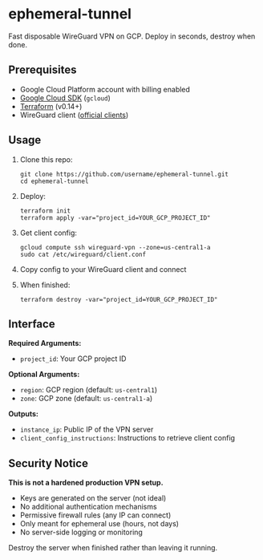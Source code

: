 # ephemeral-tunnel

Fast disposable WireGuard VPN on GCP. Deploy in seconds, destroy when done.

## Prerequisites

- Google Cloud Platform account with billing enabled
- [Google Cloud SDK](https://cloud.google.com/sdk/docs/install) (`gcloud`)
- [Terraform](https://developer.hashicorp.com/terraform/install) (v0.14+)
- WireGuard client ([official clients](https://www.wireguard.com/install/))

## Usage

1. Clone this repo:
   ```
   git clone https://github.com/username/ephemeral-tunnel.git
   cd ephemeral-tunnel
   ```

2. Deploy:
   ```
   terraform init
   terraform apply -var="project_id=YOUR_GCP_PROJECT_ID"
   ```

3. Get client config:
   ```
   gcloud compute ssh wireguard-vpn --zone=us-central1-a
   sudo cat /etc/wireguard/client.conf
   ```

4. Copy config to your WireGuard client and connect

5. When finished:
   ```
   terraform destroy -var="project_id=YOUR_GCP_PROJECT_ID"
   ```

## Interface

**Required Arguments:**
- `project_id`: Your GCP project ID

**Optional Arguments:**
- `region`: GCP region (default: `us-central1`)
- `zone`: GCP zone (default: `us-central1-a`)

**Outputs:**
- `instance_ip`: Public IP of the VPN server
- `client_config_instructions`: Instructions to retrieve client config

## Security Notice

**This is not a hardened production VPN setup.**

- Keys are generated on the server (not ideal)
- No additional authentication mechanisms
- Permissive firewall rules (any IP can connect)
- Only meant for ephemeral use (hours, not days)
- No server-side logging or monitoring

Destroy the server when finished rather than leaving it running.